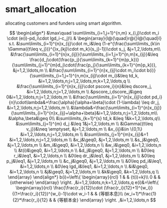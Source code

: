 # smart_allocation

allocating customers and funders using smart algorithm.

$$
\begin{align*}
&\max\quad \sum\limits_{i=1,j=1}^{n,m} x_{i,j}\cdot m_i \cdot (e(i)-pd_i\cdot lgd_i-c_j)\\
& \begin{array}{l@{\quad}r@{}l@{\quad}l}
s.t. &\sum\limits_{i=1}^{n}x_{ij}\cdot m_i&\leq (1-e^{\frac{\sum\limits_{k\in \Gamma({t\leq v_j})}^{}x_{kj}\cdot m_k}{s_j}-1})\cdot s_j, &j=1,2,\ldots,m\\
     &\frac{\sum\limits_{i=1}^{n}x_{ij}}{\sum\limits_{i=1,j=1}^{n,m}x_{ij}}&\leq \frac{d_j\cdot(\frac{p_j}{\sum\limits_{k=1}^{m}p_k})}{\sum\limits_{j=1}^{m}d_j\cdot(\frac{p_j}{\sum\limits_{k=1}^{m}p_k})},  &j=1,2,\ldots,m  \\
     &\frac{\sum\limits_{i=1}^{n}x_{ij}\cdot m_i\cdot b(i)}{\sum\limits_{i=1,j=1}^{n,m}x_{ij}\cdot m_i}&\leq td_k,  &i=1,2,\ldots,n;j=1,2,\ldots,m;k=1,2,\ldots,q \\
     &\frac{\sum\limits_{i=1}^{n}x_{ij}\cdot pscore_i}{n}&\leq dscore_j,  &i=1,2,\ldots,n;j=1,2,\ldots,m  \\
     &pscore_i,dscore_j&\geq 0&i=1,2,\ldots,n;j=1,2,\ldots,m \\
     &\frac{\sum\limits_{i=1}^{n}x_{ij}\cdot pd_i}{n}\cdot\lambda&+\frac{\alpha}{\alpha+\beta}\cdot (1-\lambda) \leq dr_j,  &i=1,2,\ldots,n;j=1,2,\ldots,m  \\
     &\lambda&=\frac{\sum\limits_{i=1}^{n}x_{ij}}{\sum\limits_{i=1}^{n}x_{ij}+\alpha+\beta}&i=1,2,\ldots,n;j=1,2,\ldots,m\\
     &\alpha,\beta&\geq 0\\
     &\sum\limits_{k=1}^{s} td_k &\leq 1&k=1,2,\ldots,q\\
     &\sum\limits_{j=1}^{m} d_j &\leq 1&j=1,2,\ldots,m \\
     &\Gamma({t\leq v_j})&\neq \emptyset,  &j=1,2,\ldots,m  \\
     &x_{ij}&\in \{0,1\}  &i=1,2,\ldots,n;j=1,2,\ldots,m \\
     &\sum\limits_{j=1}^{m}x_{ij}&=1 &i=1,2,\ldots,n;j=1,2,\ldots,m  \\
     &v_j&\geq0,  &j=1,2,\ldots,m \\
     &s_j&\geq0,  &j=1,2,\ldots,m  \\
     &m_i&\geq0,  &i=1,2,\ldots,n  \\
     &w_i&\geq0,  &i=1,2,\ldots,n  \\
     &t(i)&\geq0,  &i=1,2,\ldots,n  \\
     &d_j&\geq0,  &j=1,2,\ldots,m   \\
     &0\leq r_i&\leq1,  &i=1,2,\ldots,n  \\
     &0\leq dr_j&\leq1,  &j=1,2,\ldots,m   \\
     &0\leq p_j&\leq1,  &j=1,2,\ldots,m   \\
     &c_j&\geq0,  &j=1,2,\ldots,m   \\
     &0\leq pd_i&\leq1,  &i=1,2,\ldots,n  \\
     &0\leq lgd_i&\leq1,  &i=1,2,\ldots,n   \\
     &i&\geq0,  &i=1,2,\ldots,n  \\
     &j&\geq0,  &j=1,2,\ldots,m \\
     &k&\geq0,  &k=1,2,\ldots,q  \\
\end{array}
\end{align*}
b(i)=\left\{
\begin{array}{rcl}
1 & & {t(i)=k}\\
0 & & {otherwise}
\end{array} \right. ,&i=1,2,\ldots,n;k=1,2,\ldots,q
e(i)&=\left\{
\begin{array}{rcl}
  \frac{\frac{r_i}{12}\cdot (\frac{r_i}{12}+1)^{w_i}}{(1+\frac{r_i}{12})^{w_i}-1}\cdot w_i-1 & & {等额本息}\\
  (w_i+1)*\frac{1}{2}*\frac{r_i}{12}  & & {等额本金}
\end{array} \right. ,&i=1,2,\ldots,n          
$$
